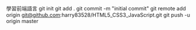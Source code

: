 學習前端語言
 git init
 git add .
 git commit -m "initial commit"
 git remote add origin git@github.com:harry83528/HTML5_CSS3_JavaScript.git
 git push -u origin master